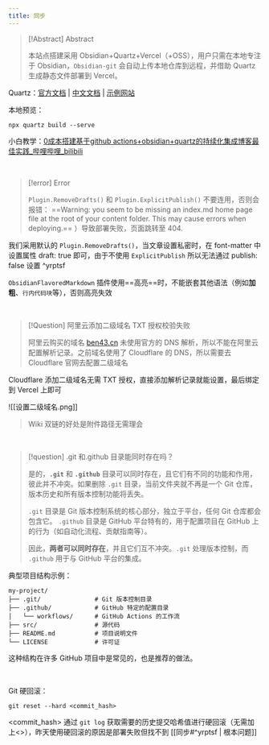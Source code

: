 ```yaml
---
title: 同步
---
```


> [!Abstract] Abstract
> 
> 本站点搭建采用 Obsidian+Quartz+Vercel（+OSS），用户只需在本地专注于 Obsidian，`Obsidian-git` 会自动上传本地仓库到远程，并借助 Quartz 生成静态文件部署到 Vercel。

Quartz：[官方文档](https://quartz.jzhao.xyz/) | [中文文档](https://quartz.songxingguo.com/) | [示例网站](https://jzhao.xyz/)

本地预览：

```shell
npx quartz build --serve
```

小白教学：[0成本搭建基于github actions+obsidian+quartz的持续化集成博客最佳实践\_哔哩哔哩\_bilibili](https://www.bilibili.com/video/BV1vN4y1m7Z6/?spm_id_from=333.1007.top_right_bar_window_history.content.click)

<br />

> [!error] Error
> 
> `Plugin.RemoveDrafts()` 和 `Plugin.ExplicitPublish()` 不要连用，否则会报错：
> ==Warning: you seem to be missing an index.md home page file at the root of your content folder. This may cause errors when deploying.== ）导致部署失败，页面跳转至 404.

我们采用默认的 `Plugin.RemoveDrafts()`，当文章设置私密时，在 font-matter 中设置属性 draft: true 即可，由于不使用 `ExplicitPublish` 所以无法通过 publish: false 设置 ^yrptsf

`ObsidianFlavoredMarkdown` 插件使用==高亮==时，不能嵌套其他语法（例如**加粗**、`行内代码块`等），否则高亮失效

<br />

> [!Question] 阿里云添加二级域名 TXT 授权校验失败
> 
> 阿里云购买的域名 [ben43.cn](ben43.cn) 未使用官方的 DNS 解析，所以不能在阿里云配置解析记录。之前域名使用了 Cloudflare 的 DNS，所以需要去 Cloudflare 官网去配置二级域名

Cloudflare 添加二级域名无需 TXT 授权，直接添加解析记录就能设置，最后绑定到 Vercel 上即可

![[设置二级域名.png]]

> Wiki 双链的好处是附件路径无需理会

<br />


> [!question] .git 和.github 目录能同时存在吗？
> 
> 是的，**`.git`** 和 **`.github`** 目录可以同时存在，且它们有不同的功能和作用，彼此并不冲突。如果删除 `.git` 目录，当前文件夹就不再是一个 Git 仓库，版本历史和所有版本控制功能将丢失。
> 
> `.git` 目录是 Git 版本控制系统的核心部分，独立于平台，任何 Git 仓库都会包含它。
> `.github` 目录是 GitHub 平台特有的，用于配置项目在 GitHub 上的行为（如自动化流程、贡献指南等）。
> 
> 因此，**两者可以同时存在**，并且它们互不冲突。`.git` 处理版本控制，而 `.github` 用于与 GitHub 平台的集成。

典型项目结构示例：

```plaintext
my-project/
├── .git/               # Git 版本控制目录
├── .github/            # GitHub 特定的配置目录
│   └── workflows/      # GitHub Actions 的工作流
├── src/                # 源代码
├── README.md           # 项目说明文件
└── LICENSE             # 许可证

```

这种结构在许多 GitHub 项目中是常见的，也是推荐的做法。

<br />

Git 硬回滚：

```shell
git reset --hard <commit_hash>
```

<commit_hash> 通过 `git log` 获取需要的历史提交哈希值进行硬回滚（无需加上<>），昨天使用硬回滚的原因是部署失败但找不到 [[同步#^yrptsf | 根本问题]]